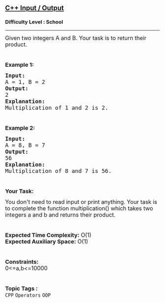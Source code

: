 <h2><a href="https://practice.geeksforgeeks.org/problems/c-input-output2432/1?page=2&difficulty[]=-2&sortBy=submissions">C++ Input / Output</a></h2><h3>Difficulty Level : School</h3><hr><div class="problems_problem_content__Xm_eO"><p><span style="font-size:18px">Given two&nbsp;integers A and B. Your task is to&nbsp;return their product.</span></p>

<p>&nbsp;</p>

<p><span style="font-size:18px"><strong>Example 1:</strong></span></p>

<pre><span style="font-size:18px"><strong>Input:</strong>
A = 1, B = 2
<strong>Output:</strong>
2
<strong>Explanation:</strong>
Multiplication of 1 and 2 is 2.
</span></pre>

<p>&nbsp;</p>

<p><span style="font-size:18px"><strong>Example 2:</strong></span></p>

<pre><span style="font-size:18px"><strong>Input:</strong>
A = 8, B = 7
<strong>Output:</strong>
56
<strong>Explanation:</strong>
Multiplication of 8 and 7 is 56.</span></pre>

<p>&nbsp;</p>

<p><span style="font-size:18px"><strong>Your Task:</strong></span></p>

<p><span style="font-size:18px">You don't need to read input or print anything. Your task is to complete the function multiplication() which takes&nbsp;two integers a and b and returns their product.</span></p>

<p>&nbsp;</p>

<p><span style="font-size:18px"><strong>Expected Time Complexity:</strong> O(1)<br>
<strong>Expected Auxiliary Space:</strong> O(1)</span></p>

<p>&nbsp;</p>

<p><span style="font-size:18px"><strong>Constraints:</strong><br>
0&lt;=a,b&lt;=10000</span></p>
</div><br><p><span style=font-size:18px><strong>Topic Tags : </strong><br><code>CPP</code>&nbsp;<code>Operators</code>&nbsp;<code>OOP</code>&nbsp;